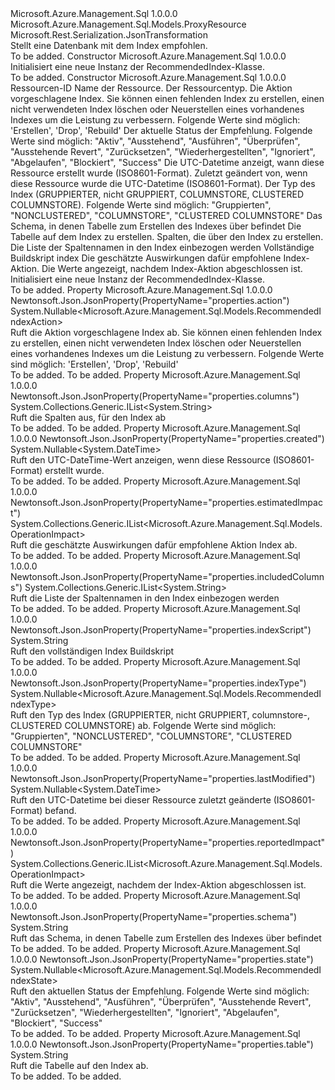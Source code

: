 <Type Name="RecommendedIndex" FullName="Microsoft.Azure.Management.Sql.Models.RecommendedIndex">
  <TypeSignature Language="C#" Value="public class RecommendedIndex : Microsoft.Azure.Management.Sql.Models.ProxyResource" />
  <TypeSignature Language="ILAsm" Value=".class public auto ansi beforefieldinit RecommendedIndex extends Microsoft.Azure.Management.Sql.Models.ProxyResource" />
  <TypeSignature Language="DocId" Value="T:Microsoft.Azure.Management.Sql.Models.RecommendedIndex" />
  <TypeSignature Language="VB.NET" Value="Public Class RecommendedIndex&#xA;Inherits ProxyResource" />
  <TypeSignature Language="F#" Value="type RecommendedIndex = class&#xA;    inherit ProxyResource" />
  <AssemblyInfo>
    <AssemblyName>Microsoft.Azure.Management.Sql</AssemblyName>
    <AssemblyVersion>1.0.0.0</AssemblyVersion>
  </AssemblyInfo>
  <Base>
    <BaseTypeName>Microsoft.Azure.Management.Sql.Models.ProxyResource</BaseTypeName>
  </Base>
  <Interfaces />
  <Attributes>
    <Attribute>
      <AttributeName>Microsoft.Rest.Serialization.JsonTransformation</AttributeName>
    </Attribute>
  </Attributes>
  <Docs>
    <summary>
            Stellt eine Datenbank mit dem Index empfohlen.
            </summary>
    <remarks>To be added.</remarks>
  </Docs>
  <Members>
    <Member MemberName=".ctor">
      <MemberSignature Language="C#" Value="public RecommendedIndex ();" />
      <MemberSignature Language="ILAsm" Value=".method public hidebysig specialname rtspecialname instance void .ctor() cil managed" />
      <MemberSignature Language="DocId" Value="M:Microsoft.Azure.Management.Sql.Models.RecommendedIndex.#ctor" />
      <MemberSignature Language="VB.NET" Value="Public Sub New ()" />
      <MemberType>Constructor</MemberType>
      <AssemblyInfo>
        <AssemblyName>Microsoft.Azure.Management.Sql</AssemblyName>
        <AssemblyVersion>1.0.0.0</AssemblyVersion>
      </AssemblyInfo>
      <Parameters />
      <Docs>
        <summary>
            Initialisiert eine neue Instanz der RecommendedIndex-Klasse.
            </summary>
        <remarks>To be added.</remarks>
      </Docs>
    </Member>
    <Member MemberName=".ctor">
      <MemberSignature Language="C#" Value="public RecommendedIndex (string id = null, string name = null, string type = null, Nullable&lt;Microsoft.Azure.Management.Sql.Models.RecommendedIndexAction&gt; action = null, Nullable&lt;Microsoft.Azure.Management.Sql.Models.RecommendedIndexState&gt; state = null, Nullable&lt;DateTime&gt; created = null, Nullable&lt;DateTime&gt; lastModified = null, Nullable&lt;Microsoft.Azure.Management.Sql.Models.RecommendedIndexType&gt; indexType = null, string schema = null, string table = null, System.Collections.Generic.IList&lt;string&gt; columns = null, System.Collections.Generic.IList&lt;string&gt; includedColumns = null, string indexScript = null, System.Collections.Generic.IList&lt;Microsoft.Azure.Management.Sql.Models.OperationImpact&gt; estimatedImpact = null, System.Collections.Generic.IList&lt;Microsoft.Azure.Management.Sql.Models.OperationImpact&gt; reportedImpact = null);" />
      <MemberSignature Language="ILAsm" Value=".method public hidebysig specialname rtspecialname instance void .ctor(string id, string name, string type, valuetype System.Nullable`1&lt;valuetype Microsoft.Azure.Management.Sql.Models.RecommendedIndexAction&gt; action, valuetype System.Nullable`1&lt;valuetype Microsoft.Azure.Management.Sql.Models.RecommendedIndexState&gt; state, valuetype System.Nullable`1&lt;valuetype System.DateTime&gt; created, valuetype System.Nullable`1&lt;valuetype System.DateTime&gt; lastModified, valuetype System.Nullable`1&lt;valuetype Microsoft.Azure.Management.Sql.Models.RecommendedIndexType&gt; indexType, string schema, string table, class System.Collections.Generic.IList`1&lt;string&gt; columns, class System.Collections.Generic.IList`1&lt;string&gt; includedColumns, string indexScript, class System.Collections.Generic.IList`1&lt;class Microsoft.Azure.Management.Sql.Models.OperationImpact&gt; estimatedImpact, class System.Collections.Generic.IList`1&lt;class Microsoft.Azure.Management.Sql.Models.OperationImpact&gt; reportedImpact) cil managed" />
      <MemberSignature Language="DocId" Value="M:Microsoft.Azure.Management.Sql.Models.RecommendedIndex.#ctor(System.String,System.String,System.String,System.Nullable{Microsoft.Azure.Management.Sql.Models.RecommendedIndexAction},System.Nullable{Microsoft.Azure.Management.Sql.Models.RecommendedIndexState},System.Nullable{System.DateTime},System.Nullable{System.DateTime},System.Nullable{Microsoft.Azure.Management.Sql.Models.RecommendedIndexType},System.String,System.String,System.Collections.Generic.IList{System.String},System.Collections.Generic.IList{System.String},System.String,System.Collections.Generic.IList{Microsoft.Azure.Management.Sql.Models.OperationImpact},System.Collections.Generic.IList{Microsoft.Azure.Management.Sql.Models.OperationImpact})" />
      <MemberSignature Language="VB.NET" Value="Public Sub New (Optional id As String = null, Optional name As String = null, Optional type As String = null, Optional action As Nullable(Of RecommendedIndexAction) = null, Optional state As Nullable(Of RecommendedIndexState) = null, Optional created As Nullable(Of DateTime) = null, Optional lastModified As Nullable(Of DateTime) = null, Optional indexType As Nullable(Of RecommendedIndexType) = null, Optional schema As String = null, Optional table As String = null, Optional columns As IList(Of String) = null, Optional includedColumns As IList(Of String) = null, Optional indexScript As String = null, Optional estimatedImpact As IList(Of OperationImpact) = null, Optional reportedImpact As IList(Of OperationImpact) = null)" />
      <MemberSignature Language="F#" Value="new Microsoft.Azure.Management.Sql.Models.RecommendedIndex : string * string * string * Nullable&lt;Microsoft.Azure.Management.Sql.Models.RecommendedIndexAction&gt; * Nullable&lt;Microsoft.Azure.Management.Sql.Models.RecommendedIndexState&gt; * Nullable&lt;DateTime&gt; * Nullable&lt;DateTime&gt; * Nullable&lt;Microsoft.Azure.Management.Sql.Models.RecommendedIndexType&gt; * string * string * System.Collections.Generic.IList&lt;string&gt; * System.Collections.Generic.IList&lt;string&gt; * string * System.Collections.Generic.IList&lt;Microsoft.Azure.Management.Sql.Models.OperationImpact&gt; * System.Collections.Generic.IList&lt;Microsoft.Azure.Management.Sql.Models.OperationImpact&gt; -&gt; Microsoft.Azure.Management.Sql.Models.RecommendedIndex" Usage="new Microsoft.Azure.Management.Sql.Models.RecommendedIndex (id, name, type, action, state, created, lastModified, indexType, schema, table, columns, includedColumns, indexScript, estimatedImpact, reportedImpact)" />
      <MemberType>Constructor</MemberType>
      <AssemblyInfo>
        <AssemblyName>Microsoft.Azure.Management.Sql</AssemblyName>
        <AssemblyVersion>1.0.0.0</AssemblyVersion>
      </AssemblyInfo>
      <Parameters>
        <Parameter Name="id" Type="System.String" />
        <Parameter Name="name" Type="System.String" />
        <Parameter Name="type" Type="System.String" />
        <Parameter Name="action" Type="System.Nullable&lt;Microsoft.Azure.Management.Sql.Models.RecommendedIndexAction&gt;" />
        <Parameter Name="state" Type="System.Nullable&lt;Microsoft.Azure.Management.Sql.Models.RecommendedIndexState&gt;" />
        <Parameter Name="created" Type="System.Nullable&lt;System.DateTime&gt;" />
        <Parameter Name="lastModified" Type="System.Nullable&lt;System.DateTime&gt;" />
        <Parameter Name="indexType" Type="System.Nullable&lt;Microsoft.Azure.Management.Sql.Models.RecommendedIndexType&gt;" />
        <Parameter Name="schema" Type="System.String" />
        <Parameter Name="table" Type="System.String" />
        <Parameter Name="columns" Type="System.Collections.Generic.IList&lt;System.String&gt;" />
        <Parameter Name="includedColumns" Type="System.Collections.Generic.IList&lt;System.String&gt;" />
        <Parameter Name="indexScript" Type="System.String" />
        <Parameter Name="estimatedImpact" Type="System.Collections.Generic.IList&lt;Microsoft.Azure.Management.Sql.Models.OperationImpact&gt;" />
        <Parameter Name="reportedImpact" Type="System.Collections.Generic.IList&lt;Microsoft.Azure.Management.Sql.Models.OperationImpact&gt;" />
      </Parameters>
      <Docs>
        <param name="id">Ressourcen-ID</param>
        <param name="name">Name der Ressource.</param>
        <param name="type">Der Ressourcentyp.</param>
        <param name="action">Die Aktion vorgeschlagene Index. Sie können einen fehlenden Index zu erstellen, einen nicht verwendeten Index löschen oder Neuerstellen eines vorhandenes Indexes um die Leistung zu verbessern. Folgende Werte sind möglich: 'Erstellen', 'Drop', 'Rebuild'</param>
        <param name="state">Der aktuelle Status der Empfehlung. Folgende Werte sind möglich: "Aktiv", "Ausstehend", "Ausführen", "Überprüfen", "Ausstehende Revert", "Zurücksetzen", "Wiederhergestellten", "Ignoriert", "Abgelaufen", "Blockiert", "Success"</param>
        <param name="created">Die UTC-Datetime anzeigt, wann diese Ressource erstellt wurde (ISO8601-Format).</param>
        <param name="lastModified">Zuletzt geändert von, wenn diese Ressource wurde die UTC-Datetime (ISO8601-Format).</param>
        <param name="indexType">Der Typ des Index (GRUPPIERTER, nicht GRUPPIERT, COLUMNSTORE, CLUSTERED COLUMNSTORE). Folgende Werte sind möglich: "Gruppierten", "NONCLUSTERED", "COLUMNSTORE", "CLUSTERED COLUMNSTORE"</param>
        <param name="schema">Das Schema, in denen Tabelle zum Erstellen des Indexes über befindet</param>
        <param name="table">Die Tabelle auf dem Index zu erstellen.</param>
        <param name="columns">Spalten, die über den Index zu erstellen.</param>
        <param name="includedColumns">Die Liste der Spaltennamen in den Index einbezogen werden</param>
        <param name="indexScript">Vollständige Buildskript index</param>
        <param name="estimatedImpact">Die geschätzte Auswirkungen dafür empfohlene Index-Aktion.</param>
        <param name="reportedImpact">Die Werte angezeigt, nachdem Index-Aktion abgeschlossen ist.</param>
        <summary>
            Initialisiert eine neue Instanz der RecommendedIndex-Klasse.
            </summary>
        <remarks>To be added.</remarks>
      </Docs>
    </Member>
    <Member MemberName="Action">
      <MemberSignature Language="C#" Value="public Nullable&lt;Microsoft.Azure.Management.Sql.Models.RecommendedIndexAction&gt; Action { get; }" />
      <MemberSignature Language="ILAsm" Value=".property instance valuetype System.Nullable`1&lt;valuetype Microsoft.Azure.Management.Sql.Models.RecommendedIndexAction&gt; Action" />
      <MemberSignature Language="DocId" Value="P:Microsoft.Azure.Management.Sql.Models.RecommendedIndex.Action" />
      <MemberSignature Language="VB.NET" Value="Public ReadOnly Property Action As Nullable(Of RecommendedIndexAction)" />
      <MemberSignature Language="F#" Value="member this.Action : Nullable&lt;Microsoft.Azure.Management.Sql.Models.RecommendedIndexAction&gt;" Usage="Microsoft.Azure.Management.Sql.Models.RecommendedIndex.Action" />
      <MemberType>Property</MemberType>
      <AssemblyInfo>
        <AssemblyName>Microsoft.Azure.Management.Sql</AssemblyName>
        <AssemblyVersion>1.0.0.0</AssemblyVersion>
      </AssemblyInfo>
      <Attributes>
        <Attribute>
          <AttributeName>Newtonsoft.Json.JsonProperty(PropertyName="properties.action")</AttributeName>
        </Attribute>
      </Attributes>
      <ReturnValue>
        <ReturnType>System.Nullable&lt;Microsoft.Azure.Management.Sql.Models.RecommendedIndexAction&gt;</ReturnType>
      </ReturnValue>
      <Docs>
        <summary>
            Ruft die Aktion vorgeschlagene Index ab. Sie können einen fehlenden Index zu erstellen, einen nicht verwendeten Index löschen oder Neuerstellen eines vorhandenes Indexes um die Leistung zu verbessern. Folgende Werte sind möglich: 'Erstellen', 'Drop', 'Rebuild'
            </summary>
        <value>To be added.</value>
        <remarks>To be added.</remarks>
      </Docs>
    </Member>
    <Member MemberName="Columns">
      <MemberSignature Language="C#" Value="public System.Collections.Generic.IList&lt;string&gt; Columns { get; }" />
      <MemberSignature Language="ILAsm" Value=".property instance class System.Collections.Generic.IList`1&lt;string&gt; Columns" />
      <MemberSignature Language="DocId" Value="P:Microsoft.Azure.Management.Sql.Models.RecommendedIndex.Columns" />
      <MemberSignature Language="VB.NET" Value="Public ReadOnly Property Columns As IList(Of String)" />
      <MemberSignature Language="F#" Value="member this.Columns : System.Collections.Generic.IList&lt;string&gt;" Usage="Microsoft.Azure.Management.Sql.Models.RecommendedIndex.Columns" />
      <MemberType>Property</MemberType>
      <AssemblyInfo>
        <AssemblyName>Microsoft.Azure.Management.Sql</AssemblyName>
        <AssemblyVersion>1.0.0.0</AssemblyVersion>
      </AssemblyInfo>
      <Attributes>
        <Attribute>
          <AttributeName>Newtonsoft.Json.JsonProperty(PropertyName="properties.columns")</AttributeName>
        </Attribute>
      </Attributes>
      <ReturnValue>
        <ReturnType>System.Collections.Generic.IList&lt;System.String&gt;</ReturnType>
      </ReturnValue>
      <Docs>
        <summary>
            Ruft die Spalten aus, für den Index ab
            </summary>
        <value>To be added.</value>
        <remarks>To be added.</remarks>
      </Docs>
    </Member>
    <Member MemberName="Created">
      <MemberSignature Language="C#" Value="public Nullable&lt;DateTime&gt; Created { get; }" />
      <MemberSignature Language="ILAsm" Value=".property instance valuetype System.Nullable`1&lt;valuetype System.DateTime&gt; Created" />
      <MemberSignature Language="DocId" Value="P:Microsoft.Azure.Management.Sql.Models.RecommendedIndex.Created" />
      <MemberSignature Language="VB.NET" Value="Public ReadOnly Property Created As Nullable(Of DateTime)" />
      <MemberSignature Language="F#" Value="member this.Created : Nullable&lt;DateTime&gt;" Usage="Microsoft.Azure.Management.Sql.Models.RecommendedIndex.Created" />
      <MemberType>Property</MemberType>
      <AssemblyInfo>
        <AssemblyName>Microsoft.Azure.Management.Sql</AssemblyName>
        <AssemblyVersion>1.0.0.0</AssemblyVersion>
      </AssemblyInfo>
      <Attributes>
        <Attribute>
          <AttributeName>Newtonsoft.Json.JsonProperty(PropertyName="properties.created")</AttributeName>
        </Attribute>
      </Attributes>
      <ReturnValue>
        <ReturnType>System.Nullable&lt;System.DateTime&gt;</ReturnType>
      </ReturnValue>
      <Docs>
        <summary>
            Ruft den UTC-DateTime-Wert anzeigen, wenn diese Ressource (ISO8601-Format) erstellt wurde.
            </summary>
        <value>To be added.</value>
        <remarks>To be added.</remarks>
      </Docs>
    </Member>
    <Member MemberName="EstimatedImpact">
      <MemberSignature Language="C#" Value="public System.Collections.Generic.IList&lt;Microsoft.Azure.Management.Sql.Models.OperationImpact&gt; EstimatedImpact { get; }" />
      <MemberSignature Language="ILAsm" Value=".property instance class System.Collections.Generic.IList`1&lt;class Microsoft.Azure.Management.Sql.Models.OperationImpact&gt; EstimatedImpact" />
      <MemberSignature Language="DocId" Value="P:Microsoft.Azure.Management.Sql.Models.RecommendedIndex.EstimatedImpact" />
      <MemberSignature Language="VB.NET" Value="Public ReadOnly Property EstimatedImpact As IList(Of OperationImpact)" />
      <MemberSignature Language="F#" Value="member this.EstimatedImpact : System.Collections.Generic.IList&lt;Microsoft.Azure.Management.Sql.Models.OperationImpact&gt;" Usage="Microsoft.Azure.Management.Sql.Models.RecommendedIndex.EstimatedImpact" />
      <MemberType>Property</MemberType>
      <AssemblyInfo>
        <AssemblyName>Microsoft.Azure.Management.Sql</AssemblyName>
        <AssemblyVersion>1.0.0.0</AssemblyVersion>
      </AssemblyInfo>
      <Attributes>
        <Attribute>
          <AttributeName>Newtonsoft.Json.JsonProperty(PropertyName="properties.estimatedImpact")</AttributeName>
        </Attribute>
      </Attributes>
      <ReturnValue>
        <ReturnType>System.Collections.Generic.IList&lt;Microsoft.Azure.Management.Sql.Models.OperationImpact&gt;</ReturnType>
      </ReturnValue>
      <Docs>
        <summary>
            Ruft die geschätzte Auswirkungen dafür empfohlene Aktion Index ab.
            </summary>
        <value>To be added.</value>
        <remarks>To be added.</remarks>
      </Docs>
    </Member>
    <Member MemberName="IncludedColumns">
      <MemberSignature Language="C#" Value="public System.Collections.Generic.IList&lt;string&gt; IncludedColumns { get; }" />
      <MemberSignature Language="ILAsm" Value=".property instance class System.Collections.Generic.IList`1&lt;string&gt; IncludedColumns" />
      <MemberSignature Language="DocId" Value="P:Microsoft.Azure.Management.Sql.Models.RecommendedIndex.IncludedColumns" />
      <MemberSignature Language="VB.NET" Value="Public ReadOnly Property IncludedColumns As IList(Of String)" />
      <MemberSignature Language="F#" Value="member this.IncludedColumns : System.Collections.Generic.IList&lt;string&gt;" Usage="Microsoft.Azure.Management.Sql.Models.RecommendedIndex.IncludedColumns" />
      <MemberType>Property</MemberType>
      <AssemblyInfo>
        <AssemblyName>Microsoft.Azure.Management.Sql</AssemblyName>
        <AssemblyVersion>1.0.0.0</AssemblyVersion>
      </AssemblyInfo>
      <Attributes>
        <Attribute>
          <AttributeName>Newtonsoft.Json.JsonProperty(PropertyName="properties.includedColumns")</AttributeName>
        </Attribute>
      </Attributes>
      <ReturnValue>
        <ReturnType>System.Collections.Generic.IList&lt;System.String&gt;</ReturnType>
      </ReturnValue>
      <Docs>
        <summary>
            Ruft die Liste der Spaltennamen in den Index einbezogen werden
            </summary>
        <value>To be added.</value>
        <remarks>To be added.</remarks>
      </Docs>
    </Member>
    <Member MemberName="IndexScript">
      <MemberSignature Language="C#" Value="public string IndexScript { get; }" />
      <MemberSignature Language="ILAsm" Value=".property instance string IndexScript" />
      <MemberSignature Language="DocId" Value="P:Microsoft.Azure.Management.Sql.Models.RecommendedIndex.IndexScript" />
      <MemberSignature Language="VB.NET" Value="Public ReadOnly Property IndexScript As String" />
      <MemberSignature Language="F#" Value="member this.IndexScript : string" Usage="Microsoft.Azure.Management.Sql.Models.RecommendedIndex.IndexScript" />
      <MemberType>Property</MemberType>
      <AssemblyInfo>
        <AssemblyName>Microsoft.Azure.Management.Sql</AssemblyName>
        <AssemblyVersion>1.0.0.0</AssemblyVersion>
      </AssemblyInfo>
      <Attributes>
        <Attribute>
          <AttributeName>Newtonsoft.Json.JsonProperty(PropertyName="properties.indexScript")</AttributeName>
        </Attribute>
      </Attributes>
      <ReturnValue>
        <ReturnType>System.String</ReturnType>
      </ReturnValue>
      <Docs>
        <summary>
            Ruft den vollständigen Index Buildskript
            </summary>
        <value>To be added.</value>
        <remarks>To be added.</remarks>
      </Docs>
    </Member>
    <Member MemberName="IndexType">
      <MemberSignature Language="C#" Value="public Nullable&lt;Microsoft.Azure.Management.Sql.Models.RecommendedIndexType&gt; IndexType { get; }" />
      <MemberSignature Language="ILAsm" Value=".property instance valuetype System.Nullable`1&lt;valuetype Microsoft.Azure.Management.Sql.Models.RecommendedIndexType&gt; IndexType" />
      <MemberSignature Language="DocId" Value="P:Microsoft.Azure.Management.Sql.Models.RecommendedIndex.IndexType" />
      <MemberSignature Language="VB.NET" Value="Public ReadOnly Property IndexType As Nullable(Of RecommendedIndexType)" />
      <MemberSignature Language="F#" Value="member this.IndexType : Nullable&lt;Microsoft.Azure.Management.Sql.Models.RecommendedIndexType&gt;" Usage="Microsoft.Azure.Management.Sql.Models.RecommendedIndex.IndexType" />
      <MemberType>Property</MemberType>
      <AssemblyInfo>
        <AssemblyName>Microsoft.Azure.Management.Sql</AssemblyName>
        <AssemblyVersion>1.0.0.0</AssemblyVersion>
      </AssemblyInfo>
      <Attributes>
        <Attribute>
          <AttributeName>Newtonsoft.Json.JsonProperty(PropertyName="properties.indexType")</AttributeName>
        </Attribute>
      </Attributes>
      <ReturnValue>
        <ReturnType>System.Nullable&lt;Microsoft.Azure.Management.Sql.Models.RecommendedIndexType&gt;</ReturnType>
      </ReturnValue>
      <Docs>
        <summary>
            Ruft den Typ des Index (GRUPPIERTER, nicht GRUPPIERT, columnstore-, CLUSTERED COLUMNSTORE) ab. Folgende Werte sind möglich: "Gruppierten", "NONCLUSTERED", "COLUMNSTORE", "CLUSTERED COLUMNSTORE"
            </summary>
        <value>To be added.</value>
        <remarks>To be added.</remarks>
      </Docs>
    </Member>
    <Member MemberName="LastModified">
      <MemberSignature Language="C#" Value="public Nullable&lt;DateTime&gt; LastModified { get; }" />
      <MemberSignature Language="ILAsm" Value=".property instance valuetype System.Nullable`1&lt;valuetype System.DateTime&gt; LastModified" />
      <MemberSignature Language="DocId" Value="P:Microsoft.Azure.Management.Sql.Models.RecommendedIndex.LastModified" />
      <MemberSignature Language="VB.NET" Value="Public ReadOnly Property LastModified As Nullable(Of DateTime)" />
      <MemberSignature Language="F#" Value="member this.LastModified : Nullable&lt;DateTime&gt;" Usage="Microsoft.Azure.Management.Sql.Models.RecommendedIndex.LastModified" />
      <MemberType>Property</MemberType>
      <AssemblyInfo>
        <AssemblyName>Microsoft.Azure.Management.Sql</AssemblyName>
        <AssemblyVersion>1.0.0.0</AssemblyVersion>
      </AssemblyInfo>
      <Attributes>
        <Attribute>
          <AttributeName>Newtonsoft.Json.JsonProperty(PropertyName="properties.lastModified")</AttributeName>
        </Attribute>
      </Attributes>
      <ReturnValue>
        <ReturnType>System.Nullable&lt;System.DateTime&gt;</ReturnType>
      </ReturnValue>
      <Docs>
        <summary>
            Ruft den UTC-Datetime bei dieser Ressource zuletzt geänderte (ISO8601-Format) befand.
            </summary>
        <value>To be added.</value>
        <remarks>To be added.</remarks>
      </Docs>
    </Member>
    <Member MemberName="ReportedImpact">
      <MemberSignature Language="C#" Value="public System.Collections.Generic.IList&lt;Microsoft.Azure.Management.Sql.Models.OperationImpact&gt; ReportedImpact { get; }" />
      <MemberSignature Language="ILAsm" Value=".property instance class System.Collections.Generic.IList`1&lt;class Microsoft.Azure.Management.Sql.Models.OperationImpact&gt; ReportedImpact" />
      <MemberSignature Language="DocId" Value="P:Microsoft.Azure.Management.Sql.Models.RecommendedIndex.ReportedImpact" />
      <MemberSignature Language="VB.NET" Value="Public ReadOnly Property ReportedImpact As IList(Of OperationImpact)" />
      <MemberSignature Language="F#" Value="member this.ReportedImpact : System.Collections.Generic.IList&lt;Microsoft.Azure.Management.Sql.Models.OperationImpact&gt;" Usage="Microsoft.Azure.Management.Sql.Models.RecommendedIndex.ReportedImpact" />
      <MemberType>Property</MemberType>
      <AssemblyInfo>
        <AssemblyName>Microsoft.Azure.Management.Sql</AssemblyName>
        <AssemblyVersion>1.0.0.0</AssemblyVersion>
      </AssemblyInfo>
      <Attributes>
        <Attribute>
          <AttributeName>Newtonsoft.Json.JsonProperty(PropertyName="properties.reportedImpact")</AttributeName>
        </Attribute>
      </Attributes>
      <ReturnValue>
        <ReturnType>System.Collections.Generic.IList&lt;Microsoft.Azure.Management.Sql.Models.OperationImpact&gt;</ReturnType>
      </ReturnValue>
      <Docs>
        <summary>
            Ruft die Werte angezeigt, nachdem der Index-Aktion abgeschlossen ist.
            </summary>
        <value>To be added.</value>
        <remarks>To be added.</remarks>
      </Docs>
    </Member>
    <Member MemberName="Schema">
      <MemberSignature Language="C#" Value="public string Schema { get; }" />
      <MemberSignature Language="ILAsm" Value=".property instance string Schema" />
      <MemberSignature Language="DocId" Value="P:Microsoft.Azure.Management.Sql.Models.RecommendedIndex.Schema" />
      <MemberSignature Language="VB.NET" Value="Public ReadOnly Property Schema As String" />
      <MemberSignature Language="F#" Value="member this.Schema : string" Usage="Microsoft.Azure.Management.Sql.Models.RecommendedIndex.Schema" />
      <MemberType>Property</MemberType>
      <AssemblyInfo>
        <AssemblyName>Microsoft.Azure.Management.Sql</AssemblyName>
        <AssemblyVersion>1.0.0.0</AssemblyVersion>
      </AssemblyInfo>
      <Attributes>
        <Attribute>
          <AttributeName>Newtonsoft.Json.JsonProperty(PropertyName="properties.schema")</AttributeName>
        </Attribute>
      </Attributes>
      <ReturnValue>
        <ReturnType>System.String</ReturnType>
      </ReturnValue>
      <Docs>
        <summary>
            Ruft das Schema, in denen Tabelle zum Erstellen des Indexes über befindet
            </summary>
        <value>To be added.</value>
        <remarks>To be added.</remarks>
      </Docs>
    </Member>
    <Member MemberName="State">
      <MemberSignature Language="C#" Value="public Nullable&lt;Microsoft.Azure.Management.Sql.Models.RecommendedIndexState&gt; State { get; }" />
      <MemberSignature Language="ILAsm" Value=".property instance valuetype System.Nullable`1&lt;valuetype Microsoft.Azure.Management.Sql.Models.RecommendedIndexState&gt; State" />
      <MemberSignature Language="DocId" Value="P:Microsoft.Azure.Management.Sql.Models.RecommendedIndex.State" />
      <MemberSignature Language="VB.NET" Value="Public ReadOnly Property State As Nullable(Of RecommendedIndexState)" />
      <MemberSignature Language="F#" Value="member this.State : Nullable&lt;Microsoft.Azure.Management.Sql.Models.RecommendedIndexState&gt;" Usage="Microsoft.Azure.Management.Sql.Models.RecommendedIndex.State" />
      <MemberType>Property</MemberType>
      <AssemblyInfo>
        <AssemblyName>Microsoft.Azure.Management.Sql</AssemblyName>
        <AssemblyVersion>1.0.0.0</AssemblyVersion>
      </AssemblyInfo>
      <Attributes>
        <Attribute>
          <AttributeName>Newtonsoft.Json.JsonProperty(PropertyName="properties.state")</AttributeName>
        </Attribute>
      </Attributes>
      <ReturnValue>
        <ReturnType>System.Nullable&lt;Microsoft.Azure.Management.Sql.Models.RecommendedIndexState&gt;</ReturnType>
      </ReturnValue>
      <Docs>
        <summary>
            Ruft den aktuellen Status der Empfehlung. Folgende Werte sind möglich: "Aktiv", "Ausstehend", "Ausführen", "Überprüfen", "Ausstehende Revert", "Zurücksetzen", "Wiederhergestellten", "Ignoriert", "Abgelaufen", "Blockiert", "Success"
            </summary>
        <value>To be added.</value>
        <remarks>To be added.</remarks>
      </Docs>
    </Member>
    <Member MemberName="Table">
      <MemberSignature Language="C#" Value="public string Table { get; }" />
      <MemberSignature Language="ILAsm" Value=".property instance string Table" />
      <MemberSignature Language="DocId" Value="P:Microsoft.Azure.Management.Sql.Models.RecommendedIndex.Table" />
      <MemberSignature Language="VB.NET" Value="Public ReadOnly Property Table As String" />
      <MemberSignature Language="F#" Value="member this.Table : string" Usage="Microsoft.Azure.Management.Sql.Models.RecommendedIndex.Table" />
      <MemberType>Property</MemberType>
      <AssemblyInfo>
        <AssemblyName>Microsoft.Azure.Management.Sql</AssemblyName>
        <AssemblyVersion>1.0.0.0</AssemblyVersion>
      </AssemblyInfo>
      <Attributes>
        <Attribute>
          <AttributeName>Newtonsoft.Json.JsonProperty(PropertyName="properties.table")</AttributeName>
        </Attribute>
      </Attributes>
      <ReturnValue>
        <ReturnType>System.String</ReturnType>
      </ReturnValue>
      <Docs>
        <summary>
            Ruft die Tabelle auf den Index ab.
            </summary>
        <value>To be added.</value>
        <remarks>To be added.</remarks>
      </Docs>
    </Member>
  </Members>
</Type>